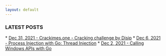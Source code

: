 ```yaml
---
layout: default
---
```


<h3>LATEST POSTS</h3>
* <a href="./posts/2021/12/cracking-challenge-by-disip.md">Dec 31, 2021 - Crackimes.one - Cracking challenge by Disip</a>
* <a href="./posts/2021/12/process-injection-with-go.html">Dec 6, 2021 - Process Injection with Go: Thread Injection</a>
* <a href="./posts/2021/12/call-windows-api-with-go.html">Dec 2, 2021 - Calling Windows APIs with Go</a>
